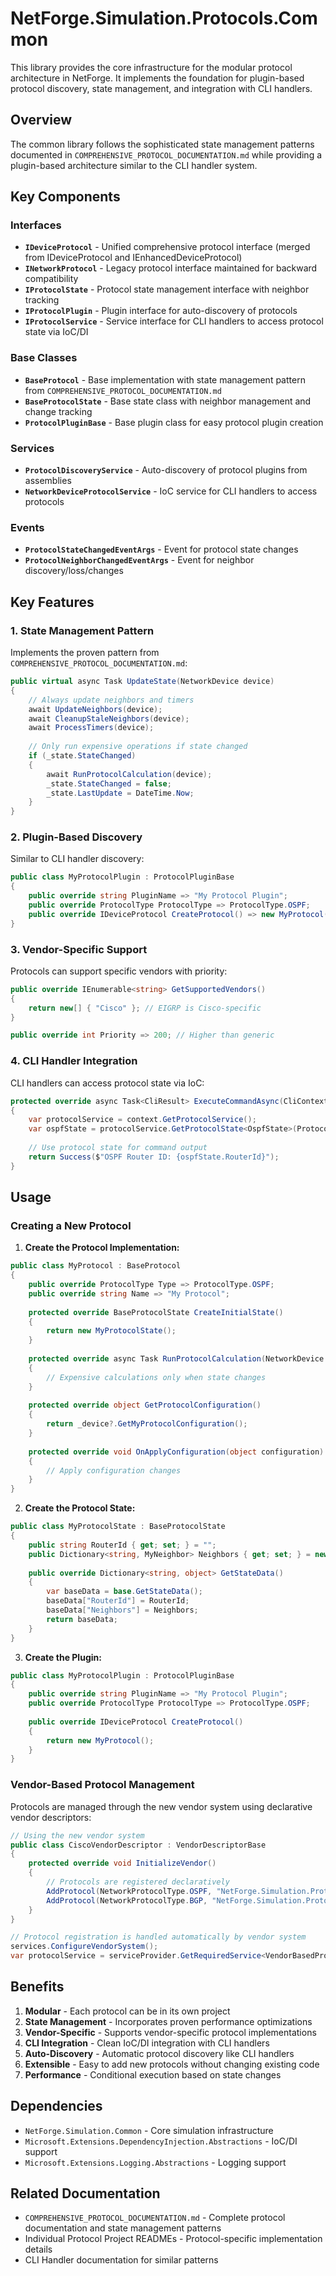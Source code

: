 # NetForge.Simulation.Protocols.Common

This library provides the core infrastructure for the modular protocol architecture in NetForge. It implements the foundation for plugin-based protocol discovery, state management, and integration with CLI handlers.

## Overview

The common library follows the sophisticated state management patterns documented in `COMPREHENSIVE_PROTOCOL_DOCUMENTATION.md` while providing a plugin-based architecture similar to the CLI handler system.

## Key Components

### Interfaces

- **`IDeviceProtocol`** - Unified comprehensive protocol interface (merged from IDeviceProtocol and IEnhancedDeviceProtocol)
- **`INetworkProtocol`** - Legacy protocol interface maintained for backward compatibility
- **`IProtocolState`** - Protocol state management interface with neighbor tracking
- **`IProtocolPlugin`** - Plugin interface for auto-discovery of protocols
- **`IProtocolService`** - Service interface for CLI handlers to access protocol state via IoC/DI

### Base Classes

- **`BaseProtocol`** - Base implementation with state management pattern from `COMPREHENSIVE_PROTOCOL_DOCUMENTATION.md`
- **`BaseProtocolState`** - Base state class with neighbor management and change tracking
- **`ProtocolPluginBase`** - Base plugin class for easy protocol plugin creation

### Services

- **`ProtocolDiscoveryService`** - Auto-discovery of protocol plugins from assemblies
- **`NetworkDeviceProtocolService`** - IoC service for CLI handlers to access protocols

### Events

- **`ProtocolStateChangedEventArgs`** - Event for protocol state changes
- **`ProtocolNeighborChangedEventArgs`** - Event for neighbor discovery/loss/changes

## Key Features

### 1. State Management Pattern

Implements the proven pattern from `COMPREHENSIVE_PROTOCOL_DOCUMENTATION.md`:

```csharp
public virtual async Task UpdateState(NetworkDevice device)
{
    // Always update neighbors and timers
    await UpdateNeighbors(device);
    await CleanupStaleNeighbors(device);
    await ProcessTimers(device);
    
    // Only run expensive operations if state changed
    if (_state.StateChanged)
    {
        await RunProtocolCalculation(device);
        _state.StateChanged = false;
        _state.LastUpdate = DateTime.Now;
    }
}
```

### 2. Plugin-Based Discovery

Similar to CLI handler discovery:

```csharp
public class MyProtocolPlugin : ProtocolPluginBase
{
    public override string PluginName => "My Protocol Plugin";
    public override ProtocolType ProtocolType => ProtocolType.OSPF;
    public override IDeviceProtocol CreateProtocol() => new MyProtocol();
}
```

### 3. Vendor-Specific Support

Protocols can support specific vendors with priority:

```csharp
public override IEnumerable<string> GetSupportedVendors()
{
    return new[] { "Cisco" }; // EIGRP is Cisco-specific
}

public override int Priority => 200; // Higher than generic
```

### 4. CLI Handler Integration

CLI handlers can access protocol state via IoC:

```csharp
protected override async Task<CliResult> ExecuteCommandAsync(CliContext context)
{
    var protocolService = context.GetProtocolService();
    var ospfState = protocolService.GetProtocolState<OspfState>(ProtocolType.OSPF);
    
    // Use protocol state for command output
    return Success($"OSPF Router ID: {ospfState.RouterId}");
}
```

## Usage

### Creating a New Protocol

1. **Create the Protocol Implementation:**

```csharp
public class MyProtocol : BaseProtocol
{
    public override ProtocolType Type => ProtocolType.OSPF;
    public override string Name => "My Protocol";
    
    protected override BaseProtocolState CreateInitialState()
    {
        return new MyProtocolState();
    }
    
    protected override async Task RunProtocolCalculation(NetworkDevice device)
    {
        // Expensive calculations only when state changes
    }
    
    protected override object GetProtocolConfiguration()
    {
        return _device?.GetMyProtocolConfiguration();
    }
    
    protected override void OnApplyConfiguration(object configuration)
    {
        // Apply configuration changes
    }
}
```

2. **Create the Protocol State:**

```csharp
public class MyProtocolState : BaseProtocolState
{
    public string RouterId { get; set; } = "";
    public Dictionary<string, MyNeighbor> Neighbors { get; set; } = new();
    
    public override Dictionary<string, object> GetStateData()
    {
        var baseData = base.GetStateData();
        baseData["RouterId"] = RouterId;
        baseData["Neighbors"] = Neighbors;
        return baseData;
    }
}
```

3. **Create the Plugin:**

```csharp
public class MyProtocolPlugin : ProtocolPluginBase
{
    public override string PluginName => "My Protocol Plugin";
    public override ProtocolType ProtocolType => ProtocolType.OSPF;
    
    public override IDeviceProtocol CreateProtocol()
    {
        return new MyProtocol();
    }
}
```

### Vendor-Based Protocol Management

Protocols are managed through the new vendor system using declarative vendor descriptors:

```csharp
// Using the new vendor system
public class CiscoVendorDescriptor : VendorDescriptorBase
{
    protected override void InitializeVendor()
    {
        // Protocols are registered declaratively
        AddProtocol(NetworkProtocolType.OSPF, "NetForge.Simulation.Protocols.OSPF.OspfProtocol");
        AddProtocol(NetworkProtocolType.BGP, "NetForge.Simulation.Protocols.BGP.BgpProtocol");
    }
}

// Protocol registration is handled automatically by vendor system
services.ConfigureVendorSystem();
var protocolService = serviceProvider.GetRequiredService<VendorBasedProtocolService>();
```

## Benefits

1. **Modular** - Each protocol can be in its own project
2. **State Management** - Incorporates proven performance optimizations
3. **Vendor-Specific** - Supports vendor-specific protocol implementations
4. **CLI Integration** - Clean IoC/DI integration with CLI handlers
5. **Auto-Discovery** - Automatic protocol discovery like CLI handlers
6. **Extensible** - Easy to add new protocols without changing existing code
7. **Performance** - Conditional execution based on state changes

## Dependencies

- `NetForge.Simulation.Common` - Core simulation infrastructure
- `Microsoft.Extensions.DependencyInjection.Abstractions` - IoC/DI support
- `Microsoft.Extensions.Logging.Abstractions` - Logging support

## Related Documentation

- `COMPREHENSIVE_PROTOCOL_DOCUMENTATION.md` - Complete protocol documentation and state management patterns
- Individual Protocol Project READMEs - Protocol-specific implementation details
- CLI Handler documentation for similar patterns
